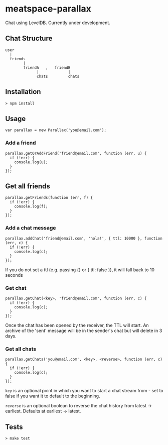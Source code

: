 # meatspace-parallax

Chat using LevelDB. Currently under development.

## Chat Structure

    user
      |
      friends
            |
            friendA   ,   friendB
                  |             |
                  chats         chats

## Installation

    > npm install

## Usage

    var parallax = new Parallax('you@email.com');

### Add a friend

    parallax.getOrAddFriend('friend@email.com', function (err, u) {
      if (!err) {
        console.log(u);
      }
    });

## Get all friends

    parallax.getFriends(function (err, f) {
      if (!err) {
        console.log(f);
      }
    });

### Add a chat message

    parallax.addChat('friend@email.com', 'hola!', { ttl: 10000 }, function (err, c) {
      if (!err) {
        console.log(c);
      }
    });

If you do not set a ttl (e.g. passing {} or { ttl: false }), it will fall back to 10 seconds

### Get chat

    parallax.getChat(<key>, 'friend@email.com', function (err, c) {
      if (!err) {
        console.log(c);
      }
    });

Once the chat has been opened by the receiver, the TTL will start. An archive of the 'sent' message will be in the sender's chat but will delete in 3 days.

### Get all chats

    parallax.getChats('you@email.com', <key>, <reverse>, function (err, c) {
      if (!err) {
        console.log(c);
      }
    });

`key` is an optional point in which you want to start a chat stream from - set to false if you want it to default to the beginning.

`reverse` is an optional boolean to reverse the chat history from latest -> earliest. Defaults at earliest -> latest.

## Tests

    > make test
